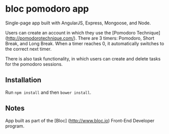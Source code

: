 bloc pomodoro app
=============

Single-page app built with AngularJS, Express, Mongoose, and Node. 

Users can create an account in which they use the [Pomodoro Technique] (http://pomodorotechnique.com/).  There are 3 timers: Pomodoro, Short Break, and Long Break.  When a timer reaches 0, it automatically switches to the correct next timer.  

There is also task functionality, in which users can create and delete tasks for the pomodoro sessions.


Installation
------------
Run `npm install` and then `bower install`.


Notes
-----
App built as part of the [Bloc] (http://www.bloc.io) Front-End Developer program.





